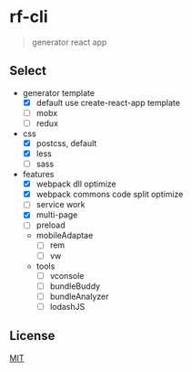 # rf-cli

> generator react app

## Select

- generator template
  - [x] default use create-react-app template
  - [ ] mobx
  - [ ] redux
- css
  - [x] postcss, default
  - [x] less
  - [ ] sass
- features
  - [x] webpack dll optimize
  - [x] webpack commons code split optimize
  - [ ] service work
  - [x] multi-page
  - [ ] preload
  - mobileAdaptae
    - [ ] rem
    - [ ] vw
  - tools
    - [ ] vconsole
    - [ ] bundleBuddy
    - [ ] bundleAnalyzer
    - [ ] lodashJS

## License

[MIT]()
